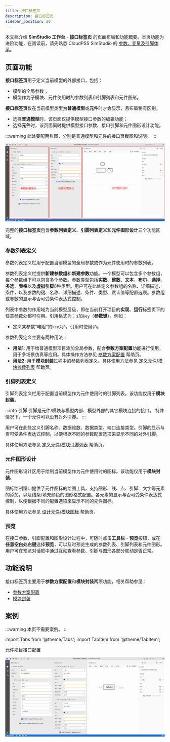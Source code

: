 ```yaml
---
title: 接口标签页
description: 接口标签页
sidebar_position: 20
---
```


本文档介绍 **SimStudio 工作台** - **接口标签页** 的页面布局和功能概要。本页功能为进阶功能，在阅读前，请先熟悉 CloudPSS SimStudio 的 [参数、变量及引脚体系](../../../basic/parameterSystem/index.md)。 

## 页面功能

**接口标签页**用于定义当前模型的外部接口，包括：
+ 模型的全局参数；
+ 模型作为子模块、元件使用时的参数列表和引脚列表和元件图形。

**接口标签页**仅在当前模型类型为**普通模型**或**元件**时才会显示，且布局稍有区别。
+ 选择**普通模型**时，该页面仅提供模型接口参数的编辑功能；
+ 选择**元件**时，该页面同时提供模型接口参数、接口引脚和元件图形设计功能。

:::warning
此处要配两张图，分别是普通模型和元件的接口页截图和说明。
:::

![接口标签页](./1.png)

完整的**接口标签页**包含**参数列表定义**、**引脚列表定义**和**元件图形设计**三个功能区域。

### 参数列表定义 

参数列表定义栏用于配置当前模型的全局参数或作为元件使用时的参数列表。

参数列表定义栏提供**新建参数组**和**新建参数**功能。一个模型可以包含多个参数组，每个参数组下可以包含多个参数。参数类型包括**实数**、**整数**、**文本**、**布尔**、**选择**、**多选**、**表格**以及**虚拟引脚**8种类型。用户可在此处定义参数组的名称、详细描述、条件，以及参数的键、名称、详细描述、条件、类型、默认值等配置选项。参数组或参数的显示与否可受条件表达式控制。

列表中参数的作用域为当前模型层级，即在当前打开项目的**实现**、**运行**标签页下的任意参数处都可引用。引用格式为：`$`加`key`（**参数键**）。例如：
+ 定义某参数“电阻”的`key`为`R`，引用时使用`$R`。

参数列表定义主要有两种用法：
+ **用法1**: 用于给普通模型项目添加全局参数，配合**参数方案配置**功能进行使用，用于多场景仿真等应用。具体操作方法参见 [参数方案配置](../../../basic/parameterCalculate/index.md) 帮助页。
+ **用法2**: 用于**模块封装**过程中的参数列表定义。具体使用方法参见 [定义元件/模块参数列表](../../../basic/moduleEncapsulation/parameter-list/index.md) 帮助页。

### 引脚列表定义

引脚列表定义栏用于配置当前模型作为元件使用时的引脚列表。该功能仅用于**模块封装**。

:::info 引脚
引脚是元件/模块与模型内部、模型外部的其它模块连接的接口。
特殊情况下，一个元件可以没有对外引脚。
:::

用户可在此处定义引脚名称、数据维数、数据类型、端口连接类型。引脚的显示与否可受条件表达式控制，以便根据不同的参数配置选项来显示不同的对外引脚。

具体使用方法参见 [定义元件/模块引脚列表](../../../basic/moduleEncapsulation/pins-list/index.md) 帮助页。

### 元件图形设计

元件图形设计区用于绘制当前模型作为元件使用时的图标。该功能仅用于**模块封装**。

图标绘制窗口提供了元件图标的绘图工具，支持图形、线、点、引脚、文字等元素的添加，以及线条/填充颜色的图形格式配置。各元素的显示与否可受条件表达式控制，以便根据不同的配置选项来显示不同的元件图标。

具体使用方法参见 [设计元件/模块图标](../../../basic/moduleEncapsulation/icon/index.md) 帮助页。

### 预览

在接口参数、引脚配置和图形设计过程中，可随时点击**工具栏** - **预览**按钮，或在**任意空白处右键**选择**预览**，可以及时预览生成的参数列表、引脚列表和元件图形。用户可在预览对话框中通过互动查看参数、引脚与图形各部分联动是否正常。

## 功能说明

接口标签页主要用于**参数方案配置**和**模块封装**两项功能，相关帮助参见：
+ [参数方案配置](../../../basic/parameterCalculate/index.md)
+ [模块封装](../../../basic/moduleEncapsulation/index.md)


## 案例

:::warning
本页不需要案例。
:::

import Tabs from '@theme/Tabs';
import TabItem from '@theme/TabItem';

<Tabs>
<TabItem value="js" label="案例1">

元件项目接口配置

![元件项目](./3.png)

</TabItem>
</Tabs>

